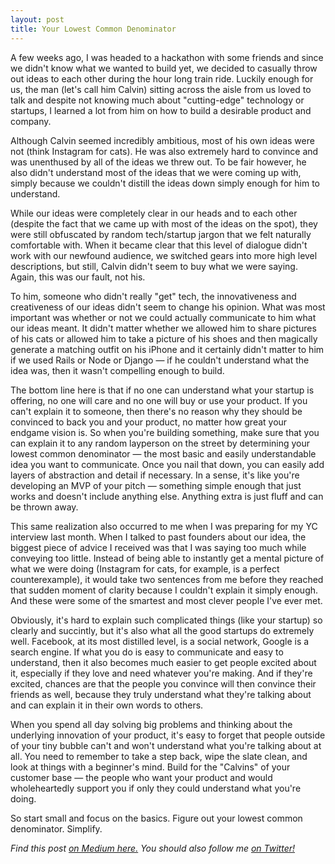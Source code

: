 ```yaml
---
layout: post
title: Your Lowest Common Denominator
---
```


A few weeks ago, I was headed to a hackathon with some friends and since we didn't know what we wanted to build yet, we decided to casually throw out ideas to each other during the hour long train ride. Luckily enough for us, the man (let's call him Calvin) sitting across the aisle from us loved to talk and despite not knowing much about "cutting-edge" technology or startups, I learned a lot from him on how to build a desirable product and company.

Although Calvin seemed incredibly ambitious, most of his own ideas were not (think Instagram for cats). He was also extremely hard to convince and was unenthused by all of the ideas we threw out. To be fair however, he also didn't understand most of the ideas that we were coming up with, simply because we couldn't distill the ideas down simply enough for him to understand.

While our ideas were completely clear in our heads and to each other (despite the fact that we came up with most of the ideas on the spot), they were still obfuscated by random tech/startup jargon that we felt naturally comfortable with. When it became clear that this level of dialogue didn't work with our newfound audience, we switched gears into more high level descriptions, but still, Calvin didn't seem to buy what we were saying. Again, this was our fault, not his.

To him, someone who didn't really "get" tech, the innovativeness and creativeness of our ideas didn't seem to change his opinion. What was most important was whether or not we could actually communicate to him what our ideas meant. It didn't matter whether we allowed him to share pictures of his cats or allowed him to take a picture of his shoes and then magically generate a matching outfit on his iPhone and it certainly didn't matter to him if we used Rails or Node or Django — if he couldn't understand what the idea was, then it wasn't compelling enough to build.

The bottom line here is that if no one can understand what your startup is offering, no one will care and no one will buy or use your product. If you can't explain it to someone, then there's no reason why they should be convinced to back you and your product, no matter how great your endgame vision is. So when you're building something, make sure that you can explain it to any random layperson on the street by determining your lowest common denominator — the most basic and easily understandable idea you want to communicate. Once you nail that down, you can easily add layers of abstraction and detail if necessary. In a sense, it's like you're developing an MVP of your pitch — something simple enough that just works and doesn't include anything else. Anything extra is just fluff and can be thrown away.

This same realization also occurred to me when I was preparing for my YC interview last month. When I talked to past founders about our idea, the biggest piece of advice I received was that I was saying too much while conveying too little. Instead of being able to instantly get a mental picture of what we were doing (Instagram for cats, for example, is a perfect counterexample), it would take two sentences from me before they reached that sudden moment of clarity because I couldn't explain it simply enough. And these were some of the smartest and most clever people I've ever met.

Obviously, it's hard to explain such complicated things (like your startup) so clearly and succintly, but it's also what all the good startups do extremely well. Facebook, at its most distilled level, is a social network, Google is a search engine. If what you do is easy to communicate and easy to understand, then it also becomes much easier to get people excited about it, especially if they love and need whatever you're making. And if they're excited, chances are that the people you convince will then convince their friends as well, because they truly understand what they're talking about and can explain it in their own words to others.

When you spend all day solving big problems and thinking about the underlying innovation of your product, it's easy to forget that people outside of your tiny bubble can't and won't understand what you're talking about at all. You need to remember to take a step back, wipe the slate clean, and look at things with a beginner's mind. Build for the "Calvins" of your customer base — the people who want your product and would wholeheartedly support you if only they could understand what you're doing.

So start small and focus on the basics. Figure out your lowest common denominator. Simplify.

_Find this post [on Medium here.](https://medium.com/what-i-learned-today/91724c09040e) You should also follow me [on Twitter!](https://twitter.com/frankjwu)_
